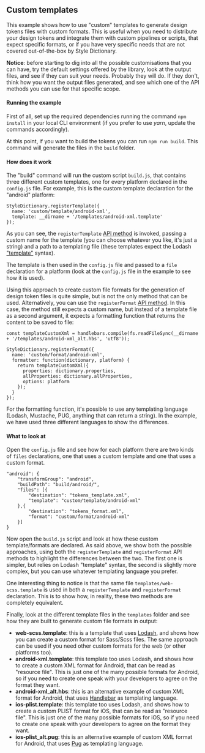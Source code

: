 ## Custom templates

This example shows how to use "custom" templates to generate design tokens files with custom formats. This is useful when you need to distribute your design tokens and integrate them with custom pipelines or scripts, that expect specific formats, or if you have very specific needs that are not covered out-of-the-box by Style Dictionary.

**Notice**: before starting to dig into all the possible customisations that you can have, try the default settings offered by the library, look at the output files, and see if they can suit your needs. Probably they will do. If they don't, think how you want the output files generated, and see which one of the API methods you can use for that specific scope.

#### Running the example

First of all, set up the required dependencies running the command `npm install` in your local CLI environment (if you prefer to use *yarn*, update the commands accordingly).

At this point, if you want to build the tokens you can run `npm run build`. This command will generate the files in the `build` folder.

#### How does it work

The "build" command will run the custom script `build.js`, that contains three different custom templates, one for every platform declared in the `config.js` file. For example, this is the custom template declaration for the "android" platform:

```
StyleDictionary.registerTemplate({
  name: 'custom/template/android-xml',
  template: __dirname + '/templates/android-xml.template'
});
```

As you can see, the `registerTemplate` [API method](https://amzn.github.io/style-dictionary/#/api?id=registertemplate) is invoked, passing a custom name for the template (you can choose whatever you like, it's just a string) and a path to a templating file (these templates expect the Lodash ["template"](https://lodash.com/docs/4.17.10#template) syntax).

The template is then used in the `config.js` file and passed to a `file` declaration for a platform (look at the `config.js` file in the example to see how it is used).

Using this approach to create custom file formats for the generation of design token files is quite simple, but is not the only method that can be used. Alternatively, you can use the `registerFormat` [API method](https://amzn.github.io/style-dictionary/#/api?id=registerformat). In this case, the method still expects a custom name, but instead of a template file as a second argument, it expects a formatting function that returns the content to be saved to file:

```
const templateCustomXml = handlebars.compile(fs.readFileSync(__dirname + '/templates/android-xml_alt.hbs', 'utf8'));

StyleDictionary.registerFormat({
  name: 'custom/format/android-xml',
  formatter: function(dictionary, platform) {
    return templateCustomXml({
      properties: dictionary.properties,
      allProperties: dictionary.allProperties,
      options: platform
    });
  }
});
```

For the formatting function, it's possible to use any templating language (Lodash, Mustache, PUG, anything that can return a string). In the example, we have used three different languages to show the differences.

#### What to look at

Open the `config.js` file and see how for each platform there are two kinds of `files` declarations, one that uses a custom template and one that uses a custom format.

```
"android": {
    "transformGroup": "android",
    "buildPath": "build/android/",
    "files": [{
        "destination": "tokens_template.xml",
        "template": "custom/template/android-xml"
    },{
        "destination": "tokens_format.xml",
        "format": "custom/format/android-xml"
    }]
}
```

Now open the `build.js` script and look at how these custom template/formats are declared. As said above, we show both the possible approaches, using both the `registerTemplate` and `registerFormat` API methods to highlight the differences between the two. The first one is simpler, but relies on Lodash "template" syntax, the second is slightly more complex, but you can use whatever templating language you prefer.

One interesting thing to notice is that the same file `templates/web-scss.template` is used in both a `registerTemplate` and `registerFormat` declaration. This is to show how, in reality, these two methods are completely equivalent.

Finally, look at the different template files in the `templates` folder and see how they are built to generate custom file formats in output:

* **web-scss.template**: this is a template that uses [Lodash](https://lodash.com/docs/4.17.10#template), and shows how you can create a custom format for Sass/Scss files. The same approach can be used if you need other custom formats for the web (or other platforms too).
* **android-xml.template**: this template too uses Lodash, and shows how to create a custom XML format for Android, that can be read as "resource file". This is just one of the many possible formats for Android, so if you need to create one speak with your developers to agree on the format they want.
* **android-xml_alt.hbs**: this is an alternative example of custom XML format for Android, that uses [Handlebar](https://handlebarsjs.com) as templating language.
* **ios-plist.template**: this template too uses Lodash, and shows how to create a custom PLIST format for iOS, that can be read as "resource file". This is just one of the many possible formats for iOS, so if you need to create one speak with your developers to agree on the format they want.
* **ios-plist_alt.pug**: this is an alternative example of custom XML format for Android, that uses [Pug](https://pugjs.org/api/getting-started.html) as templating language.
